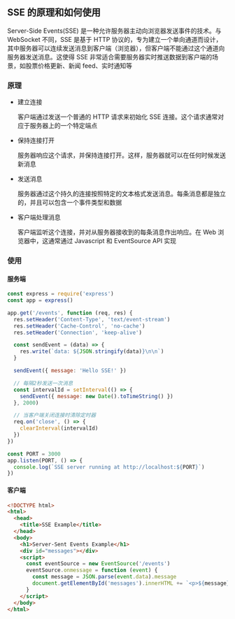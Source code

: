 ## SSE 的原理和如何使用

Server-Side Events(SSE) 是一种允许服务器主动向浏览器发送事件的技术。与 WebSocket 不同，SSE 是基于 HTTP 协议的，专为建立一个单向通道而设计，其中服务器可以连续发送消息到客户端（浏览器），但客户端不能通过这个通道向服务器发送消息。这使得 SSE 非常适合需要服务器实时推送数据到客户端的场景，如股票价格更新、新闻 feed、实时通知等

### 原理

- 建立连接

  客户端通过发送一个普通的 HTTP 请求来初始化 SSE 连接。这个请求通常对应于服务器上的一个特定端点

- 保持连接打开

  服务器响应这个请求，并保持连接打开。这样，服务器就可以在任何时候发送新消息

- 发送消息

  服务器通过这个持久的连接按照特定的文本格式发送消息。每条消息都是独立的，并且可以包含一个事件类型和数据

- 客户端处理消息

  客户端监听这个连接，并对从服务器接收到的每条消息作出响应。在 Web 浏览器中，这通常通过 Javascript 和 EventSource API 实现

### 使用

#### 服务端

```js
const express = require('express')
const app = express()

app.get('/events', function (req, res) {
  res.setHeader('Content-Type', 'text/event-stream')
  res.setHeader('Cache-Control', 'no-cache')
  res.setHeader('Connection', 'keep-alive')

  const sendEvent = (data) => {
    res.write(`data: ${JSON.stringify(data)}\n\n`)
  }

  sendEvent({ message: 'Hello SSE!' })

  // 每隔2秒发送一次消息
  const intervalId = setInterval(() => {
    sendEvent({ message: new Date().toTimeString() })
  }, 2000)

  // 当客户端关闭连接时清除定时器
  req.on('close', () => {
    clearInterval(intervalId)
  })
})

const PORT = 3000
app.listen(PORT, () => {
  console.log(`SSE server running at http://localhost:${PORT}`)
})
```

#### 客户端

```html
<!DOCTYPE html>
<html>
  <head>
    <title>SSE Example</title>
  </head>
  <body>
    <h1>Server-Sent Events Example</h1>
    <div id="messages"></div>
    <script>
      const eventSource = new EventSource('/events')
      eventSource.onmessage = function (event) {
        const message = JSON.parse(event.data).message
        document.getElementById('messages').innerHTML += `<p>${message}</p>`
      }
    </script>
  </body>
</html>
```
